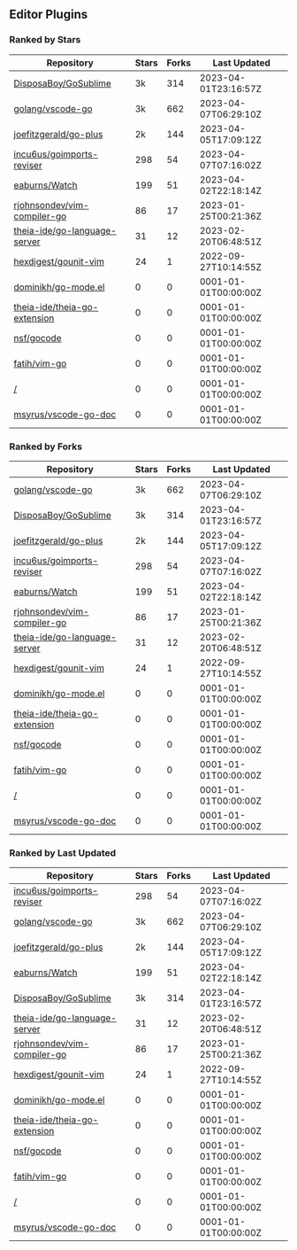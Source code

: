 ## Editor Plugins

### Ranked by Stars

| Repository | Stars | Forks | Last Updated |
|------------|-------|-------|--------------|
| [DisposaBoy/GoSublime](https://github.com/DisposaBoy/GoSublime) | 3k | 314 | 2023-04-01T23:16:57Z |
| [golang/vscode-go](https://github.com/golang/vscode-go) | 3k | 662 | 2023-04-07T06:29:10Z |
| [joefitzgerald/go-plus](https://github.com/joefitzgerald/go-plus) | 2k | 144 | 2023-04-05T17:09:12Z |
| [incu6us/goimports-reviser](https://github.com/incu6us/goimports-reviser) | 298 | 54 | 2023-04-07T07:16:02Z |
| [eaburns/Watch](https://github.com/eaburns/Watch) | 199 | 51 | 2023-04-02T22:18:14Z |
| [rjohnsondev/vim-compiler-go](https://github.com/rjohnsondev/vim-compiler-go) | 86 | 17 | 2023-01-25T00:21:36Z |
| [theia-ide/go-language-server](https://github.com/theia-ide/go-language-server) | 31 | 12 | 2023-02-20T06:48:51Z |
| [hexdigest/gounit-vim](https://github.com/hexdigest/gounit-vim) | 24 | 1 | 2022-09-27T10:14:55Z |
| [dominikh/go-mode.el](https://github.com/dominikh/go-mode.el) | 0 | 0 | 0001-01-01T00:00:00Z |
| [theia-ide/theia-go-extension](https://github.com/theia-ide/theia-go-extension) | 0 | 0 | 0001-01-01T00:00:00Z |
| [nsf/gocode](https://github.com/nsf/gocode) | 0 | 0 | 0001-01-01T00:00:00Z |
| [fatih/vim-go](https://github.com/fatih/vim-go) | 0 | 0 | 0001-01-01T00:00:00Z |
| [/](https://github.com/golang/tools/blob/master/gopls/README.md) | 0 | 0 | 0001-01-01T00:00:00Z |
| [msyrus/vscode-go-doc](https://github.com/msyrus/vscode-go-doc) | 0 | 0 | 0001-01-01T00:00:00Z |

### Ranked by Forks

| Repository | Stars | Forks | Last Updated |
|------------|-------|-------|--------------|
| [golang/vscode-go](https://github.com/golang/vscode-go) | 3k | 662 | 2023-04-07T06:29:10Z |
| [DisposaBoy/GoSublime](https://github.com/DisposaBoy/GoSublime) | 3k | 314 | 2023-04-01T23:16:57Z |
| [joefitzgerald/go-plus](https://github.com/joefitzgerald/go-plus) | 2k | 144 | 2023-04-05T17:09:12Z |
| [incu6us/goimports-reviser](https://github.com/incu6us/goimports-reviser) | 298 | 54 | 2023-04-07T07:16:02Z |
| [eaburns/Watch](https://github.com/eaburns/Watch) | 199 | 51 | 2023-04-02T22:18:14Z |
| [rjohnsondev/vim-compiler-go](https://github.com/rjohnsondev/vim-compiler-go) | 86 | 17 | 2023-01-25T00:21:36Z |
| [theia-ide/go-language-server](https://github.com/theia-ide/go-language-server) | 31 | 12 | 2023-02-20T06:48:51Z |
| [hexdigest/gounit-vim](https://github.com/hexdigest/gounit-vim) | 24 | 1 | 2022-09-27T10:14:55Z |
| [dominikh/go-mode.el](https://github.com/dominikh/go-mode.el) | 0 | 0 | 0001-01-01T00:00:00Z |
| [theia-ide/theia-go-extension](https://github.com/theia-ide/theia-go-extension) | 0 | 0 | 0001-01-01T00:00:00Z |
| [nsf/gocode](https://github.com/nsf/gocode) | 0 | 0 | 0001-01-01T00:00:00Z |
| [fatih/vim-go](https://github.com/fatih/vim-go) | 0 | 0 | 0001-01-01T00:00:00Z |
| [/](https://github.com/golang/tools/blob/master/gopls/README.md) | 0 | 0 | 0001-01-01T00:00:00Z |
| [msyrus/vscode-go-doc](https://github.com/msyrus/vscode-go-doc) | 0 | 0 | 0001-01-01T00:00:00Z |

### Ranked by Last Updated

| Repository | Stars | Forks | Last Updated |
|------------|-------|-------|--------------|
| [incu6us/goimports-reviser](https://github.com/incu6us/goimports-reviser) | 298 | 54 | 2023-04-07T07:16:02Z |
| [golang/vscode-go](https://github.com/golang/vscode-go) | 3k | 662 | 2023-04-07T06:29:10Z |
| [joefitzgerald/go-plus](https://github.com/joefitzgerald/go-plus) | 2k | 144 | 2023-04-05T17:09:12Z |
| [eaburns/Watch](https://github.com/eaburns/Watch) | 199 | 51 | 2023-04-02T22:18:14Z |
| [DisposaBoy/GoSublime](https://github.com/DisposaBoy/GoSublime) | 3k | 314 | 2023-04-01T23:16:57Z |
| [theia-ide/go-language-server](https://github.com/theia-ide/go-language-server) | 31 | 12 | 2023-02-20T06:48:51Z |
| [rjohnsondev/vim-compiler-go](https://github.com/rjohnsondev/vim-compiler-go) | 86 | 17 | 2023-01-25T00:21:36Z |
| [hexdigest/gounit-vim](https://github.com/hexdigest/gounit-vim) | 24 | 1 | 2022-09-27T10:14:55Z |
| [dominikh/go-mode.el](https://github.com/dominikh/go-mode.el) | 0 | 0 | 0001-01-01T00:00:00Z |
| [theia-ide/theia-go-extension](https://github.com/theia-ide/theia-go-extension) | 0 | 0 | 0001-01-01T00:00:00Z |
| [nsf/gocode](https://github.com/nsf/gocode) | 0 | 0 | 0001-01-01T00:00:00Z |
| [fatih/vim-go](https://github.com/fatih/vim-go) | 0 | 0 | 0001-01-01T00:00:00Z |
| [/](https://github.com/golang/tools/blob/master/gopls/README.md) | 0 | 0 | 0001-01-01T00:00:00Z |
| [msyrus/vscode-go-doc](https://github.com/msyrus/vscode-go-doc) | 0 | 0 | 0001-01-01T00:00:00Z |

